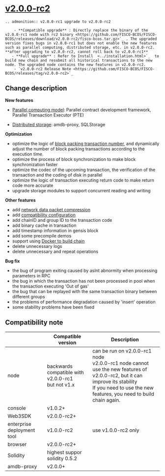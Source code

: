# [v2.0.0-rc2](https://github.com/FISCO-BCOS/FISCO-BCOS/releases/tag/v2.0.0-rc2)

```eval_rst
.. admonition:: v2.0.0-rc1 upgrade to v2.0.0-rc2

    - **Compatible upgrade** : Directly replace the binary of the v2.0.0-rc1 node with rc2 binary <https://github.com/FISCO-BCOS/FISCO-BCOS/releases/download/v2.0.0-rc2/fisco-bcos.tar.gz>`_ . The upgraded version fixes bugs in v2.0.0-rc1 but does not enable the new features such as parallel computing, distributed storage, etc. in v2.0.0-rc2. **after upgrading to v2.0.0-rc2, cannot roll back to v2.0.0-rc1**
   - **Full upgrade** : Refer to Install  <../installation.html>`_  to build new chain and resubmit all historical transactions to the new node. The upgraded node contains the new features in v2.0.0-rc2.
    - `v2.0.0-rc2 Release Note <https://github.com/FISCO-BCOS/FISCO-BCOS/releases/tag/v2.0.0-rc2>`_
```

## Change description

**New features**

* [Parallel computing model](../manual/transaction_parallel.md): Parallel contract development framework, Parallel Transaction Executor (PTE)

* [Distributed storage](../manual/distributed_storage.md): amdb-proxy, SQLStorage

**Optimization**
* optimize the logic of [block packing transaction number](../manual/configuration.html#id15), and dynamically adjust the number of block packing transactions according to the execution time.
* optimize the process of block synchronization to make block synchronization faster
* optimize the codec of the upcoming transaction, the verification of the transaction and the coding of disk in parallel
* optimize the logic of transaction executing return code to make return code more accurate
* upgrade storage modules to support concurrent reading and writing

**Other features**

* add [network data packet compression](../design/features/network_compress.md)
* add [compatibility configuration](../manual/configuration.html#id7>)
* add chainID and group ID to the transaction code
* add binary cache in transaction
* add timestamp information in gensis block
* add some precompile demos
* support using [Docker to build chain](../manual/build_chain.md)
* delete unnecessary logs
* delete unnecessary and repeat operations

**Bug fix**

* the bug of program exiting caused by asInt abnormity when processing parameters in RPC
* the bug in which the transaction has not been processed in pool when the transaction executing 'Out of gas'
* the bug that can be replayed with the same transaction binary between different groups
* the problems of performance degradation caused by 'insert' operation
* some stability problems have been fixed


## Compatibility note

|           | Compatible version                                            | Description                                              |
| --------- | --------------------------------------------------- | ------------------------------------------------------------ |
| node      | backwards compatible with v2.0.0-rc1<br> but not v1.x | can be run on v2.0.0-rc1 node<br> v2.0.0-rc1 node cannot use the new features of v2.0.0-rc2, but it can improve its stability <br> If you need to use the new features, you need to build chain again. |
| console    | v1.0.2+                                              |                                                              |
| Web3SDK   | v2.0.0-rc2+                                          |                                                              |
| enterprise deployment tool | v1.0.0-rc2                                     | use v1.0.0-rc2 only                                |
| browser    | v2.0.0-rc2+                                          |                                                              |
| Solidity  | highest suppor solidity 0.5.2                             |                                                              |
| amdb-proxy      | v2.0.0+                                              |                                                              |
